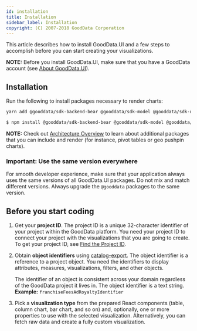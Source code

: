 ```yaml
---
id: installation
title: Installation
sidebar_label: Installation
copyright: (C) 2007-2018 GoodData Corporation
---
```


This article describes how to install GoodData.UI and a few steps to accomplish before you can start creating your visualizations.

**NOTE:** Before you install GoodData.UI, make sure that you have a GoodData account (see [About GoodData.UI](01_intro__about_gooddataui.md#supported-technologies)).

## Installation

Run the following to install packages necessary to render charts:

```bash
yarn add @gooddata/sdk-backend-bear @gooddata/sdk-model @gooddata/sdk-ui @gooddata/sdk-ui-charts @gooddata/sdk-ui-pivot @gooddata/sdk-ui-geo @gooddata/sdk-ui-ext
```

```bash
$ npm install @gooddata/sdk-backend-bear @gooddata/sdk-model @gooddata/sdk-ui @gooddata/sdk-ui-charts @gooddata/sdk-ui-pivot @gooddata/sdk-ui-geo @gooddata/sdk-ui-ext
```

**NOTE:** Check out [Architecture Overview](01_intro__framework_overview.md) to learn about additional packages that
you can include and render (for instance, pivot tables or geo pushpin charts).

### Important: Use the same version everywhere

For smooth developer experience, make sure that your application always uses the same versions of all GoodData.UI packages. Do not
mix and match different versions. Always upgrade the `@gooddata` packages to the same version.

## Before you start coding

1. Get your **project ID**. The project ID is a unique 32-character identifier of your project within the GoodData platform. You need your project ID to connect your project with the visualizations that you are going to create. To get your project ID, see [Find the Project ID](https://help.gooddata.com/display/doc/Find+the+Project+ID).
2. Obtain **object identifiers** using [catalog-export](02_start__catalog_export.md). The object identifier is a reference to a project object. You need the identifiers to display attributes, measures, visualizations, filters, and other objects.
    
    The identifier of an object is consistent across your domain regardless of the GoodData project it lives in. The object identifier is a text string. **Example:** `franchiseFeesAdRoyaltyIdentifier`
3. Pick a **visualization type** from the prepared React components (table, column chart, bar chart, and so on) and, optionally, one or more properties to use with the selected visualization. Alternatively, you can fetch raw data and create a fully custom visualization.
